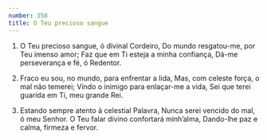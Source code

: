 ```yaml
---
number: 358
title: O Teu precioso sangue
---
```


1. O Teu precioso sangue, ó divinal Cordeiro,
  Do mundo resgatou-me, por Teu imenso amor;
  Faz que em Ti esteja a minha confiança,
  Dá-me perseverança e fé, ó Redentor.

2. Fraco eu sou, no mundo, para enfrentar a lida,
  Mas, com celeste força, o mal não temerei;
  Vindo o inimigo para enlaçar-me a vida,
  Sei que terei guarida em Ti, meu grande Rei.

3. Estando sempre atento à celestial Palavra,
  Nunca serei vencido do mal, ó meu Senhor.
  O Teu falar divino confortará minh’alma,
  Dando-lhe paz e calma, firmeza e fervor.
